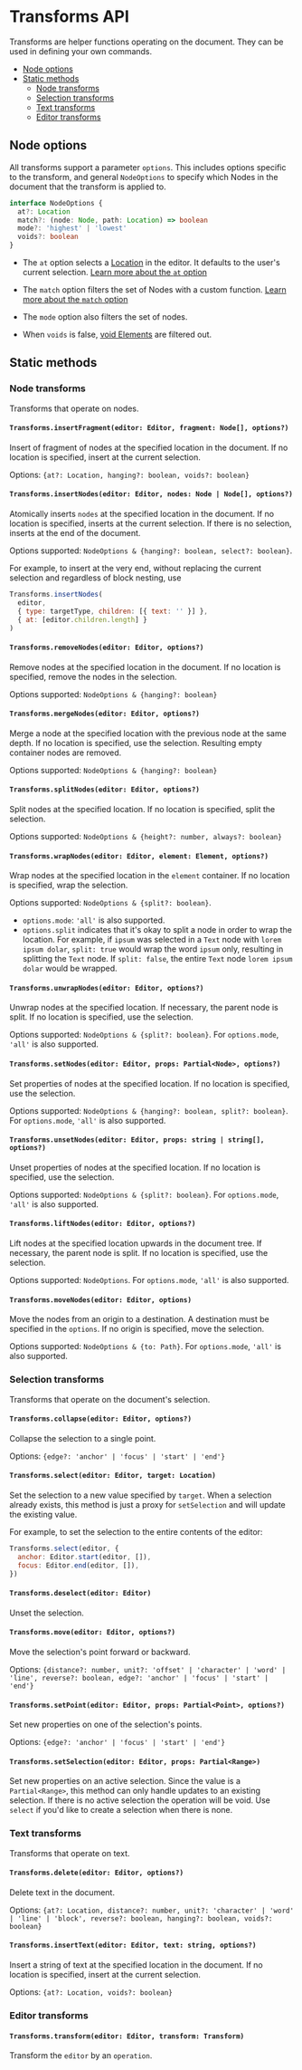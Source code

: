 # Transforms API

Transforms are helper functions operating on the document. They can be used in defining your own commands.

- [Node options](transforms.md#node-options)
- [Static methods](transforms.md#static-methods)
  - [Node transforms](transforms.md#node-transforms)
  - [Selection transforms](transforms.md#selection-transforms)
  - [Text transforms](transforms.md#text-transforms)
  - [Editor transforms](transforms.md#editor-transforms)

## Node options

All transforms support a parameter `options`. This includes options specific to the transform, and general `NodeOptions` to specify which Nodes in the document that the transform is applied to.

```typescript
interface NodeOptions {
  at?: Location
  match?: (node: Node, path: Location) => boolean
  mode?: 'highest' | 'lowest'
  voids?: boolean
}
```

- The `at` option selects a [Location](../concepts/03-locations.md) in the editor. It defaults to the user's current selection. [Learn more about the `at` option](../concepts/04-transforms.md#the-at-option)

- The `match` option filters the set of Nodes with a custom function. [Learn more about the `match` option](../concepts/04-transforms.md#the-match-option)

- The `mode` option also filters the set of nodes.

- When `voids` is false, [void Elements](./nodes/editor#schema-specific-instance-methods-to-override) are filtered out.

## Static methods

### Node transforms

Transforms that operate on nodes.

#### `Transforms.insertFragment(editor: Editor, fragment: Node[], options?)`

Insert of fragment of nodes at the specified location in the document. If no location is specified, insert at the current selection.

Options: `{at?: Location, hanging?: boolean, voids?: boolean}`

#### `Transforms.insertNodes(editor: Editor, nodes: Node | Node[], options?)`

Atomically inserts `nodes` at the specified location in the document. If no location is specified, inserts at the current selection. If there is no selection, inserts at the end of the document.

Options supported: `NodeOptions & {hanging?: boolean, select?: boolean}`.

For example, to insert at the very end, without replacing the current selection and regardless of block nesting, use

```javascript
Transforms.insertNodes(
  editor,
  { type: targetType, children: [{ text: '' }] },
  { at: [editor.children.length] }
)
```

#### `Transforms.removeNodes(editor: Editor, options?)`

Remove nodes at the specified location in the document. If no location is specified, remove the nodes in the selection.

Options supported: `NodeOptions & {hanging?: boolean}`

#### `Transforms.mergeNodes(editor: Editor, options?)`

Merge a node at the specified location with the previous node at the same depth. If no location is specified, use the selection. Resulting empty container nodes are removed.

Options supported: `NodeOptions & {hanging?: boolean}`

#### `Transforms.splitNodes(editor: Editor, options?)`

Split nodes at the specified location. If no location is specified, split the selection.

Options supported: `NodeOptions & {height?: number, always?: boolean}`

#### `Transforms.wrapNodes(editor: Editor, element: Element, options?)`

Wrap nodes at the specified location in the `element` container. If no location is specified, wrap the selection.

Options supported: `NodeOptions & {split?: boolean}`.

- `options.mode`: `'all'` is also supported.
- `options.split` indicates that it's okay to split a node in order to wrap the location. For example, if `ipsum` was selected in a `Text` node with `lorem ipsum dolar`, `split: true` would wrap the word `ipsum` only, resulting in splitting the `Text` node. If `split: false`, the entire `Text` node `lorem ipsum dolar` would be wrapped.

#### `Transforms.unwrapNodes(editor: Editor, options?)`

Unwrap nodes at the specified location. If necessary, the parent node is split. If no location is specified, use the selection.

Options supported: `NodeOptions & {split?: boolean}`. For `options.mode`, `'all'` is also supported.

#### `Transforms.setNodes(editor: Editor, props: Partial<Node>, options?)`

Set properties of nodes at the specified location. If no location is specified, use the selection.

Options supported: `NodeOptions & {hanging?: boolean, split?: boolean}`. For `options.mode`, `'all'` is also supported.

#### `Transforms.unsetNodes(editor: Editor, props: string | string[], options?)`

Unset properties of nodes at the specified location. If no location is specified, use the selection.

Options supported: `NodeOptions & {split?: boolean}`. For `options.mode`, `'all'` is also supported.

#### `Transforms.liftNodes(editor: Editor, options?)`

Lift nodes at the specified location upwards in the document tree. If necessary, the parent node is split. If no location is specified, use the selection.

Options supported: `NodeOptions`. For `options.mode`, `'all'` is also supported.

#### `Transforms.moveNodes(editor: Editor, options)`

Move the nodes from an origin to a destination. A destination must be specified in the `options`. If no origin is specified, move the selection.

Options supported: `NodeOptions & {to: Path}`. For `options.mode`, `'all'` is also supported.

### Selection transforms

Transforms that operate on the document's selection.

#### `Transforms.collapse(editor: Editor, options?)`

Collapse the selection to a single point.

Options: `{edge?: 'anchor' | 'focus' | 'start' | 'end'}`

#### `Transforms.select(editor: Editor, target: Location)`

Set the selection to a new value specified by `target`. When a selection already exists, this method is just a proxy for `setSelection` and will update the existing value.

For example, to set the selection to the entire contents of the editor:

```javascript
Transforms.select(editor, {
  anchor: Editor.start(editor, []),
  focus: Editor.end(editor, []),
})
```

#### `Transforms.deselect(editor: Editor)`

Unset the selection.

#### `Transforms.move(editor: Editor, options?)`

Move the selection's point forward or backward.

Options: `{distance?: number, unit?: 'offset' | 'character' | 'word' | 'line', reverse?: boolean, edge?: 'anchor' | 'focus' | 'start' | 'end'}`

#### `Transforms.setPoint(editor: Editor, props: Partial<Point>, options?)`

Set new properties on one of the selection's points.

Options: `{edge?: 'anchor' | 'focus' | 'start' | 'end'}`

#### `Transforms.setSelection(editor: Editor, props: Partial<Range>)`

Set new properties on an active selection. Since the value is a `Partial<Range>`, this method can only handle updates to an existing selection. If there is no active selection the operation will be void. Use `select` if you'd like to create a selection when there is none.

### Text transforms

Transforms that operate on text.

#### `Transforms.delete(editor: Editor, options?)`

Delete text in the document.

Options: `{at?: Location, distance?: number, unit?: 'character' | 'word' | 'line' | 'block', reverse?: boolean, hanging?: boolean, voids?: boolean}`

#### `Transforms.insertText(editor: Editor, text: string, options?)`

Insert a string of text at the specified location in the document. If no location is specified, insert at the current selection.

Options: `{at?: Location, voids?: boolean}`

### Editor transforms

#### `Transforms.transform(editor: Editor, transform: Transform)`

Transform the `editor` by an `operation`.
